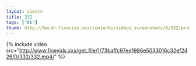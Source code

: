 ```yaml
--- 
layout: sieutv
title: 332
tags: ["0k"]
thumb: http://hwcdn.finevids.xxx/contents/videos_screenshots/0/332/preview.mp4.jpg
---
```

{% include video src="http://www.finevids.xxx/get_file/1/73baffc97ed1986e5033016c32ef2426/0/332/332.mp4/" %} 
